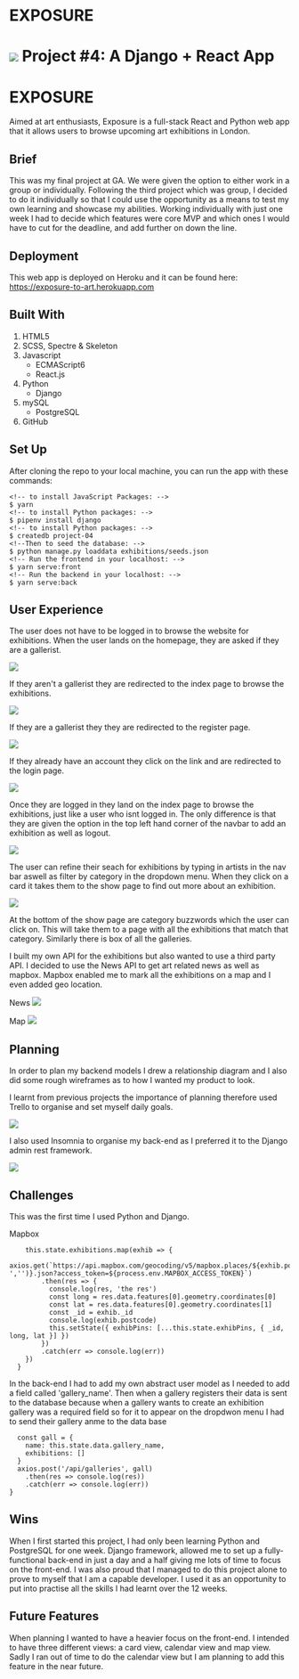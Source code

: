 # EXPOSURE


# ![](https://ga-dash.s3.amazonaws.com/production/assets/logo-9f88ae6c9c3871690e33280fcf557f33.png) Project #4: A Django + React App

# EXPOSURE

Aimed at art enthusiasts, Exposure is a full-stack React and Python web app that it allows users to browse upcoming art exhibitions in London.

## Brief

This was my final project at GA. We were given the option to either work in a group or individually. Following the third project which was group, I decided to do it individually so that I could use the opportunity as a means to test my own learning and showcase my abilities. Working individually with just one week I had to decide which features were core MVP and which ones I would have to cut for the deadline, and add further on down the line.

## Deployment

This web app is deployed on Heroku and it can be found here: https://exposure-to-art.herokuapp.com

## Built With

1. HTML5
2. SCSS, Spectre & Skeleton
3. Javascript
   * ECMAScript6
   * React.js
4. Python
   * Django
5. mySQL
   * PostgreSQL
6. GitHub


## Set Up 

After cloning the repo to your local machine, you can run the app with these commands:

```
<!-- to install JavaScript Packages: -->
$ yarn
<!-- to install Python packages: -->
$ pipenv install django
<!-- to install Python packages: -->
$ createdb project-04
<!--Then to seed the database: -->
$ python manage.py loaddata exhibitions/seeds.json
<!-- Run the frontend in your localhost: -->
$ yarn serve:front
<!-- Run the backend in your localhost: -->
$ yarn serve:back
```


## User Experience

The user does not have to be logged in to browse the website for exhibitions. When the user lands on the homepage, they are asked if they are a gallerist.

<img src="./frontend/src/assets/homepage.png" >

If they aren't a gallerist they are redirected to the index page to browse the exhibitions.

<img src="./frontend/src/assets/indexcard.png" >

If they are a gallerist they they are redirected to the register page.

<img src="./frontend/src/assets/register.png" >

If they already have an account they click on the link and are redirected to the login page. 

<img src="./frontend/src/assets/login.png" >

Once they are logged in they land on the index page to browse the exhibitions, just like a user who isnt logged in. The only difference is that they are given the option in the top left hand corner of the navbar to add an exhibition as well as logout.

<img src="./frontend/src/assets/addexhib.png" >


The user can refine their seach for exhibitions by typing in artists in the nav bar aswell as filter by category in the dropdown menu.  When they click on a card it takes them to the show page to find out more about an exhibition. 

<img src="./frontend/src/assets/show.png" >

At the bottom of the show page are category buzzwords which the user can click on. This will take them to a page with all the exhibitions that match that category. Similarly there is box of all the galleries.

I built my own API for the exhibitions but also wanted to use a third party API. I decided to use the News API to get art related news as well as mapbox. Mapbox enabled me to mark all the exhibitions on a map and I even added geo location. 

News
<img src="./frontend/src/assets/news.png" >

Map
<img src="./frontend/src/assets/map.png" >


## Planning

In order to plan my backend models I drew a relationship diagram and I also did some rough wireframes as to how I wanted my product to look.


I learnt from previous projects the importance of planning therefore used Trello to organise and set myself daily goals.

<img src="./frontend/src/assets/trello.png" >

I also used Insomnia to organise my back-end as I preferred it to the Django admin rest framework.

<img src="./frontend/src/assets/insomnia.png" >


## Challenges

This was the first time I used Python and Django.


Mapbox

```  populateMap() {
    this.state.exhibitions.map(exhib => {
      axios.get(`https://api.mapbox.com/geocoding/v5/mapbox.places/${exhib.postcode.replace(' ','')}.json?access_token=${process.env.MAPBOX_ACCESS_TOKEN}`)
        .then(res => {
          console.log(res, 'the res')
          const long = res.data.features[0].geometry.coordinates[0]
          const lat = res.data.features[0].geometry.coordinates[1]
          const _id = exhib._id
          console.log(exhib.postcode)
          this.setState({ exhibPins: [...this.state.exhibPins, { _id, long, lat }] })
        })
        .catch(err => console.log(err))
    })
  }
```

  
  
  In the back-end I had to add my own abstract user model as I needed to add a field called 'gallery_name'. Then when a gallery registers their data is sent to the database because when a gallery wants to create an exhibition gallery was a required field so for it to appear on the dropdwon menu I had to send their gallery anme to the data base

  ```sendGalleryData(){
    const gall = { 
      name: this.state.data.gallery_name,
      exhibitions: []
    }
    axios.post('/api/galleries', gall)
      .then(res => console.log(res))
      .catch(err => console.log(err))
  }
```
## Wins 
When I first started this project, I had only been learning Python and PostgreSQL for one week.  Django framework, allowed me to set up a fully-functional back-end in just a day and a half giving me lots of time to focus on the front-end. I was also proud that I managed to do this project alone to prove to myself that I am a capable developer. I used it as an opportunity to put into practise all the skills I had learnt over the 12 weeks.

## Future Features 
When planning I wanted to have a heavier focus on the front-end. I intended to have three different views: a card view, calendar view and map view. Sadly I ran out of time to do the calendar view but I am planning to add this feature in the near future. 






















